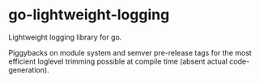 # go-lightweight-logging

Lightweight logging library for go.

Piggybacks on module system and semver pre-release tags for the most efficient loglevel trimming possible at compile time (absent actual code-generation).
